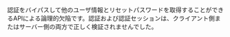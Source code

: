 
認証をバイパスして他のユーザ情報とリセットパスワードを取得することができるAPIによる論理的欠陥です。認証および認証セッションは、クライアント側またはサーバー側の両方で正しく検証されませんでした。
